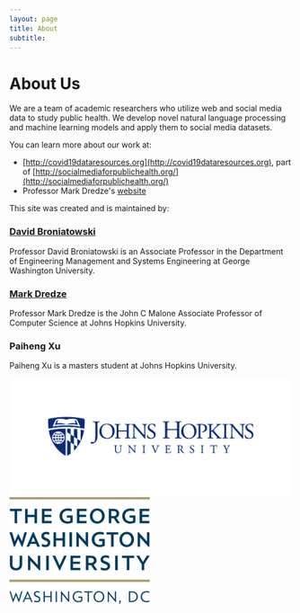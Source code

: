 ```yaml
---
layout: page
title: About
subtitle: 
---
```


# About Us
We are a team of academic researchers who utilize web and social media data to study public health. We develop novel natural language processing and machine learning models
and apply them to social media datasets.

You can learn more about our work at:

- [http://covid19dataresources.org](http://covid19dataresources.org), part of [http://socialmediaforpublichealth.org/](http://socialmediaforpublichealth.org/)
- Professor Mark Dredze's <a href="http://www.dredze.com">website</a>


This site was created and is maintained by:

### [David Broniatowski](https://www2.seas.gwu.edu/~broniatowski/index.html)
Professor David Broniatowski is an Associate Professor in the Department of Engineering Management and Systems Engineering at George Washington University.

### [Mark Dredze](http://www.dredze.com)
Professor Mark Dredze is the John C Malone Associate Professor of Computer Science at Johns Hopkins University.

### Paiheng Xu
Paiheng Xu is a masters student at Johns Hopkins University.


![](img/jhu-logo.jpg)
![](img/gwu-logo.png)

![]()
